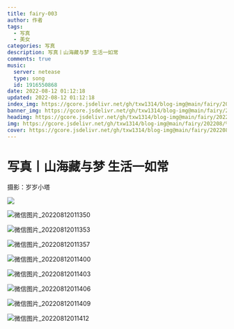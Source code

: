 ```yaml
---
title: fairy-003
author: 作者
tags: 
  - 写真
  - 美女
categories: 写真
description: 写真丨山海藏与梦 生活一如常
comments: true
music:
  server: netease
  type: song
  id: 1916550868
date: 2022-08-12 01:12:18
updated: 2022-08-12 01:12:18
index_img: https://gcore.jsdelivr.net/gh/txw1314/blog-img@main/fairy/202208/%E5%B2%81%E5%B2%81%E5%B0%8F%E5%A1%94202208120117587.jpg
banner_img: https://gcore.jsdelivr.net/gh/txw1314/blog-img@main/fairy/202208/%E5%B2%81%E5%B2%81%E5%B0%8F%E5%A1%94202208120117587.jpg
headimg: https://gcore.jsdelivr.net/gh/txw1314/blog-img@main/fairy/202208/%E5%B2%81%E5%B2%81%E5%B0%8F%E5%A1%94202208120117587.jpg
img: https://gcore.jsdelivr.net/gh/txw1314/blog-img@main/fairy/202208/%E5%B2%81%E5%B2%81%E5%B0%8F%E5%A1%94202208120117587.jpg
cover: https://gcore.jsdelivr.net/gh/txw1314/blog-img@main/fairy/202208/%E5%B2%81%E5%B2%81%E5%B0%8F%E5%A1%94202208120117587.jpg
---
```


# 写真丨山海藏与梦 生活一如常

摄影：岁岁小塔

![](https://gcore.jsdelivr.net/gh/txw1314/blog-img@main/fairy/202208/%E5%B2%81%E5%B2%81%E5%B0%8F%E5%A1%94202208120117587.jpg)

![微信图片_20220812011350](https://gcore.jsdelivr.net/gh/txw1314/blog-img@main/fairy/202208/%E5%B2%81%E5%B2%81%E5%B0%8F%E5%A1%94202208120117589.jpg)

![微信图片_20220812011353](https://gcore.jsdelivr.net/gh/txw1314/blog-img@main/fairy/202208/%E5%B2%81%E5%B2%81%E5%B0%8F%E5%A1%94202208120117590.jpg)

![微信图片_20220812011357](https://gcore.jsdelivr.net/gh/txw1314/blog-img@main/fairy/202208/%E5%B2%81%E5%B2%81%E5%B0%8F%E5%A1%94202208120117591.jpg)

![微信图片_20220812011400](https://gcore.jsdelivr.net/gh/txw1314/blog-img@main/fairy/202208/%E5%B2%81%E5%B2%81%E5%B0%8F%E5%A1%94202208120117592.jpg)

![微信图片_20220812011403](https://gcore.jsdelivr.net/gh/txw1314/blog-img@main/fairy/202208/%E5%B2%81%E5%B2%81%E5%B0%8F%E5%A1%94202208120117593.jpg)

![微信图片_20220812011406](https://gcore.jsdelivr.net/gh/txw1314/blog-img@main/fairy/202208/%E5%B2%81%E5%B2%81%E5%B0%8F%E5%A1%94202208120117594.jpg)

![微信图片_20220812011409](https://gcore.jsdelivr.net/gh/txw1314/blog-img@main/fairy/202208/%E5%B2%81%E5%B2%81%E5%B0%8F%E5%A1%94202208120117595.jpg)

![微信图片_20220812011412](https://gcore.jsdelivr.net/gh/txw1314/blog-img@main/fairy/202208/%E5%B2%81%E5%B2%81%E5%B0%8F%E5%A1%94202208120117596.jpg)
